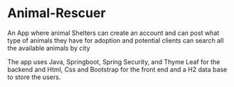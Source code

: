 # Animal-Rescuer
An App where animal Shelters can create an account and can post what type of animals they have for adoption and potential clients can search all the available animals by city


The app uses Java, Springboot, Spring Security, and Thyme Leaf for the backend and Html, Css and Bootstrap for the front end and a H2 data base to store the users.
